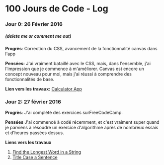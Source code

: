 # 100 Jours de Code - Log

### Jour 0: 26 Février 2016
##### (delete me or comment me out)

**Progrès**: Correction du CSS, avancement de la fonctionnalité canvas dans l'app

**Pensées:** J'ai vraiment bataillé avec le CSS, mais, dans l'ensemble, j'ai l'impression que je commence à m'améliorer. Canvas est encore un concept nouveau pour moi, mais j'ai réussi à comprendre des fonctionnalités de base.

**Lien vers les travaux:** [Calculator App](http://www.example.com)

### Jour 2: 27 février 2016

**Progrès**: J'ai complété des exercices surFreeCodeCamp.

**Pensées** J'ai commencé à codé récemment, et c'est vraiment super quand je parviens à résoudre un exercice d'algorithme après de nombreux essais et d'heures passées dessus.

**Liens vers les travaux**
1. [Find the Longest Word in a String](https://www.freecodecamp.com/challenges/find-the-longest-word-in-a-string)
2. [Title Case a Sentence](https://www.freecodecamp.com/challenges/title-case-a-sentence)
